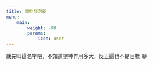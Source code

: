```yaml
---
title: 關於發泡錠
menu:
    main: 
        weight: -90
        params:
            icon: user
---
```


就先叫這名字吧，不知道提神作用多大，反正這也不是目標 :smile: